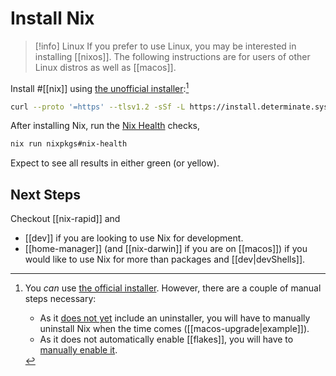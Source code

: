 # Install Nix


>[!info] Linux
> If you prefer to use Linux, you may be interested in installing [[nixos]]. The following instructions are for users of other Linux distros as well as [[macos]].

Install #[[nix]] using [the unofficial installer](https://github.com/DeterminateSystems/nix-installer#the-determinate-nix-installer):[^official]

```sh
curl --proto '=https' --tlsv1.2 -sSf -L https://install.determinate.systems/nix | sh -s -- install
```

After installing Nix, run the [Nix Health](https://github.com/juspay/nix-browser/tree/main/crates/nix_health) checks,

```sh
nix run nixpkgs#nix-health
```

Expect to see all results in either green (or yellow).

## Next Steps

Checkout [[nix-rapid]] and 

- [[dev]] if you are looking to use Nix for development.
- [[home-manager]] (and [[nix-darwin]] if you are on [[macos]]) if you would like to use Nix for more than packages and [[dev|devShells]].

[^official]: You *can* use [the official installer](https://nixos.org/download). However, there are a couple of manual steps necessary:
    - As it [does not yet](https://discourse.nixos.org/t/anyone-up-for-picking-at-some-nix-onboarding-improvements/13152/4) include an uninstaller, you will have to manually uninstall Nix when the time comes ([[macos-upgrade|example]]). 
    - As it does not automatically enable [[flakes]], you will have to [manually enable it](https://nixos.wiki/wiki/Flakes).